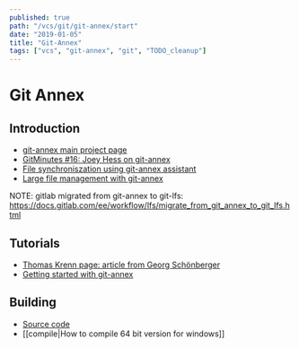 ```yaml
---
published: true
path: "/vcs/git/git-annex/start"
date: "2019-01-05"
title: "Git-Annex"
tags: ["vcs", "git-annex", "git", "TODO_cleanup"]
---
```


# Git Annex

## Introduction

* [git-annex main project page](https://git-annex.branchable.com/)
* [GitMinutes #16: Joey Hess on git-annex](https://www.youtube.com/watch?v=ubRtA9dnolM)
* [File synchroniszation using git-annex assistant](https://media.itm.uni-luebeck.de/teaching/ws2013/sem-cloud-computing/File_synchronization_using_git-annex_assistant.pdf)
* [Large file management with git-annex](https://lwn.net/Articles/419241/)

NOTE: gitlab migrated from git-annex to git-lfs: https://docs.gitlab.com/ee/workflow/lfs/migrate_from_git_annex_to_git_lfs.html

## Tutorials

* [Thomas Krenn page: article from Georg Schönberger](https://www.thomas-krenn.com/de/wiki/Git-annex)
* [Getting started with git-annex](http://writequit.org/articles/getting-started-with-git-annex.html)

## Building

* [Source code](https://github.com/joeyh/git-annex)
* [[compile|How to compile 64 bit version for windows]]
